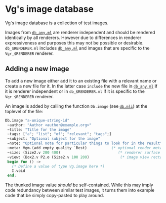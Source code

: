 Vg's image database
===================

Vg's image database is a collection of test images. 

Images from [`db_any.ml`](db_any.ml) are renderer independent and
should be rendered identically by all renderers. However due to
differences in renderer expressiveness and purposes this may not be
possible or desirable. `db_$RENDERER.ml` includes
[`db_any.ml`](db_any.ml) and images that are specific to the
`Vgr_$RENDERER` renderer.

## Adding a new image

To add a new image either add it to an existing file with a relevant
name or create a new file for it. In the latter case `include` the new
file in [`db_any.ml`](db_any.ml) if it is renderer independent or in
`db_$RENDERER.ml` if it is specific to the `Vgr_$RENDERER` renderer.

An image is added by calling the function `Db.image` (see [`db.mli`](db.mli))
at the toplevel of the file:

```ocaml
Db.image "a-unique-string-id"                                
 ~author: "Author <author@example.org>"
 ~title: "Title for the image"
 ~tags: ["a"; "list"; "of"; "relevant"; "tags";]
 ~subject: "Optional subject for the image"
 ~note: "Optional note for particular things to look for in the result"
 ~meta: Vgm.(add empty quality `Best)           (* optional render metadata. *)
 ~size: (Size2.v 200 400)                          (* renderer surface size. *)
 ~view: (Box2.v P2.o (Size2.v 100 200)              (* image view rectangle. *)
 begin fun () ->
   (* Define a value of type Vg.image here *)
   I.void
 end;
```

The thunked image value *should* be self-contained. While this may
imply code redundancy between similar test images, it turns them into
example code that be simply copy-pasted to play around.



